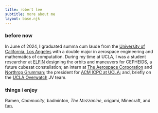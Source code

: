 ```yaml
---
title: robert lee
subtitle: more about me
layout: base.njk
---
```


### before now

In June of 2024, I graduated summa cum laude from the [University of California, Los Angeles](https://www.ucla.edu/) with a double major in aerospace engineering and mathematics of computation. During my time at UCLA, I was a student researcher at [ELFIN](https://elfin.igpp.ucla.edu/) designing the orbits and maneuvers for CEPHEIDS, a future cubesat constellation; an intern at [The Aerospace Corporation](https://aerospace.org/) and [Northrop Grumman](https://www.northropgrumman.com/); the president for [ACM ICPC at UCLA](https://icpc.uclaacm.com/); and, briefly on the [UCLA Overwatch](https://uclaclubsports.com/sports/overwatch) JV team.

### things i enjoy

Ramen, *Community*, badminton, *The Mezzanine*, origami, Minecraft, and [fun.](https://www.ournameisfun.com/)